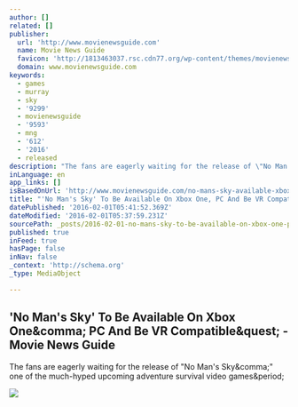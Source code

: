 ```yaml
---
author: []
related: []
publisher:
  url: 'http://www.movienewsguide.com'
  name: Movie News Guide
  favicon: 'http://1813463037.rsc.cdn77.org/wp-content/themes/movienewsguide/images/fav.png'
  domain: www.movienewsguide.com
keywords:
  - games
  - murray
  - sky
  - '9299'
  - movienewsguide
  - '9593'
  - mng
  - '612'
  - '2016'
  - released
description: "The fans are eagerly waiting for the release of \"No Man's Sky,\" one of the much-hyped upcoming adventure survival video games."
inLanguage: en
app_links: []
isBasedOnUrl: 'http://www.movienewsguide.com/no-mans-sky-available-xbox-one-pc-vr-compatible/150226'
title: "'No Man's Sky' To Be Available On Xbox One, PC And Be VR Compatible? - Movie News Guide"
datePublished: '2016-02-01T05:41:52.369Z'
dateModified: '2016-02-01T05:37:59.231Z'
sourcePath: _posts/2016-02-01-no-mans-sky-to-be-available-on-xbox-one-pc-and-be-vr-com.md
published: true
inFeed: true
hasPage: false
inNav: false
_context: 'http://schema.org'
_type: MediaObject

---
```

<article style=""><h1>'No Man's Sky' To Be Available On Xbox One&amp;comma; PC And Be VR Compatible&amp;quest; - Movie News Guide</h1><p>The fans are eagerly waiting for the release of "No Man's Sky&amp;comma;" one of the much-hyped upcoming adventure survival video games&amp;period;</p><img src="http://1813463037.rsc.cdn77.org/wp-content/uploads/2016/01/vale-250x150.jpg" /></article>